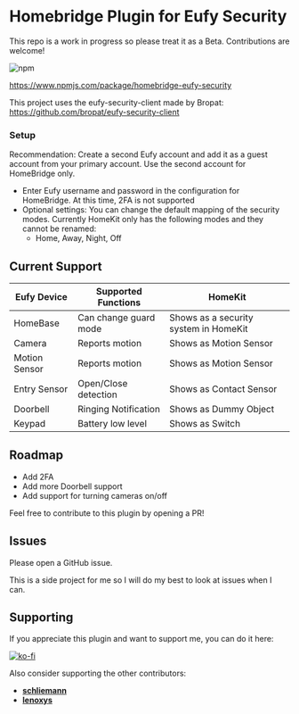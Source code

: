 # Homebridge Plugin for Eufy Security

This repo is a work in progress so please treat it as a Beta. Contributions are welcome!

![npm](https://img.shields.io/npm/v/homebridge-eufy-security?style=flat-square)

https://www.npmjs.com/package/homebridge-eufy-security

This project uses the eufy-security-client made by Bropat: https://github.com/bropat/eufy-security-client

### Setup

Recommendation: Create a second Eufy account and add it as a guest account from your primary account. Use the second account for HomeBridge only.

- Enter Eufy username and password in the configuration for HomeBridge. At this time, 2FA is not supported
- Optional settings: You can change the default mapping of the security modes. Currently HomeKit only has the following modes and they cannot be renamed:
  - Home, Away, Night, Off

## Current Support

| Eufy Device   | Supported Functions   | HomeKit                               |
| ------------- | --------------------- | ------------------------------------- |
| HomeBase      | Can change guard mode | Shows as a security system in HomeKit |
| Camera        | Reports motion        | Shows as Motion Sensor                |
| Motion Sensor | Reports motion        | Shows as Motion Sensor                |
| Entry Sensor  | Open/Close detection  | Shows as Contact Sensor               |
| Doorbell      | Ringing Notification  | Shows as Dummy Object                 |
| Keypad        | Battery low level     | Shows as Switch                       |

## Roadmap

- Add 2FA
- Add more Doorbell support
- Add support for turning cameras on/off

Feel free to contribute to this plugin by opening a PR!

## Issues

Please open a GitHub issue.

This is a side project for me so I will do my best to look at issues when I can.

## Supporting

If you appreciate this plugin and want to support me, you can do it here:

[![ko-fi](https://ko-fi.com/img/githubbutton_sm.svg)](https://ko-fi.com/S6S24XCVJ)

Also consider supporting the other contributors:

* **[schliemann](https://github.com/schliemann)**
* [**lenoxys**](https://github.com/lenoxys)
